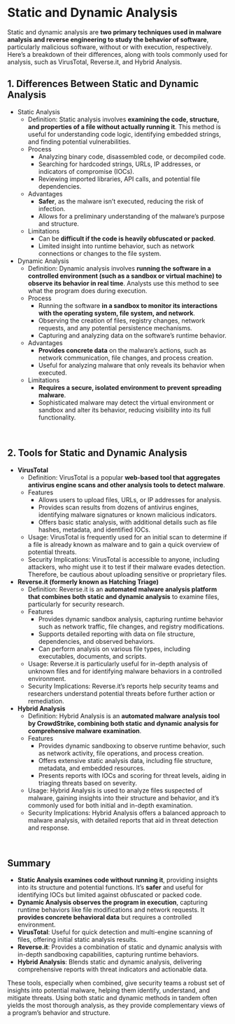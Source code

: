 <br>

# Static and Dynamic Analysis
Static and dynamic analysis are **two primary techniques used in malware analysis and reverse engineering to study the behavior of software**, particularly malicious software, without or with execution, respectively. Here’s a breakdown of their differences, along with tools commonly used for analysis, such as VirusTotal, Reverse.it, and Hybrid Analysis.

## 1. Differences Between Static and Dynamic Analysis
  - Static Analysis
    - Definition: Static analysis involves **examining the code, structure, and properties of a file without actually running it**. This method is useful for understanding code logic, identifying embedded strings, and finding potential vulnerabilities.
    - Process
      - Analyzing binary code, disassembled code, or decompiled code.
      - Searching for hardcoded strings, URLs, IP addresses, or indicators of compromise (IOCs).
      - Reviewing imported libraries, API calls, and potential file dependencies.
    - Advantages
      - **Safer**, as the malware isn’t executed, reducing the risk of infection.
      - Allows for a preliminary understanding of the malware’s purpose and structure.
    - Limitations
      - Can be **difficult if the code is heavily obfuscated or packed**.
      - Limited insight into runtime behavior, such as network connections or changes to the file system.
  - Dynamic Analysis
    - Definition: Dynamic analysis involves **running the software in a controlled environment (such as a sandbox or virtual machine) to observe its behavior in real time**. Analysts use this method to see what the program does during execution.
    - Process
      - Running the software **in a sandbox to monitor its interactions with the operating system, file system, and network**.
      - Observing the creation of files, registry changes, network requests, and any potential persistence mechanisms.
      - Capturing and analyzing data on the software’s runtime behavior.
    - Advantages
      - **Provides concrete data** on the malware’s actions, such as network communication, file changes, and process creation.
      - Useful for analyzing malware that only reveals its behavior when executed.
    - Limitations
      - **Requires a secure, isolated environment to prevent spreading malware**.
      - Sophisticated malware may detect the virtual environment or sandbox and alter its behavior, reducing visibility into its full functionality.  
<br>

## 2. Tools for Static and Dynamic Analysis
  - **VirusTotal**
    - Definition: VirusTotal is a popular **web-based tool that aggregates antivirus engine scans and other analysis tools to detect malware**.
    - Features
      - Allows users to upload files, URLs, or IP addresses for analysis.
      - Provides scan results from dozens of antivirus engines, identifying malware signatures or known malicious indicators.
      - Offers basic static analysis, with additional details such as file hashes, metadata, and identified IOCs.
    - Usage: VirusTotal is frequently used for an initial scan to determine if a file is already known as malware and to gain a quick overview of potential threats.
    - Security Implications: VirusTotal is accessible to anyone, including attackers, who might use it to test if their malware evades detection. Therefore, be cautious about uploading sensitive or proprietary files.
  - **Reverse.it (formerly known as Hatching Triage)**
    - Definition: Reverse.it is an **automated malware analysis platform that combines both static and dynamic analysis** to examine files, particularly for security research.
    - Features
      - Provides dynamic sandbox analysis, capturing runtime behavior such as network traffic, file changes, and registry modifications.
      - Supports detailed reporting with data on file structure, dependencies, and observed behaviors.
      - Can perform analysis on various file types, including executables, documents, and scripts.
    - Usage: Reverse.it is particularly useful for in-depth analysis of unknown files and for identifying malware behaviors in a controlled environment.
    - Security Implications: Reverse.it’s reports help security teams and researchers understand potential threats before further action or remediation.
  - **Hybrid Analysis**
    - Definition: Hybrid Analysis is an **automated malware analysis tool by CrowdStrike, combining both static and dynamic analysis for comprehensive malware examination**.
    - Features
      - Provides dynamic sandboxing to observe runtime behavior, such as network activity, file operations, and process creation.
      - Offers extensive static analysis data, including file structure, metadata, and embedded resources.
      - Presents reports with IOCs and scoring for threat levels, aiding in triaging threats based on severity.
    - Usage: Hybrid Analysis is used to analyze files suspected of malware, gaining insights into their structure and behavior, and it’s commonly used for both initial and in-depth examination.
    - Security Implications: Hybrid Analysis offers a balanced approach to malware analysis, with detailed reports that aid in threat detection and response.  
<br>

## Summary
  - **Static Analysis examines code without running it**, providing insights into its structure and potential functions. It’s **safer** and useful for identifying IOCs but limited against obfuscated or packed code.
  - **Dynamic Analysis observes the program in execution**, capturing runtime behaviors like file modifications and network requests. It **provides concrete behavioral data** but requires a controlled environment.
  - **VirusTotal**: Useful for quick detection and multi-engine scanning of files, offering initial static analysis results.
  - **Reverse.it**: Provides a combination of static and dynamic analysis with in-depth sandboxing capabilities, capturing runtime behaviors.
  - **Hybrid Analysis**: Blends static and dynamic analysis, delivering comprehensive reports with threat indicators and actionable data.

These tools, especially when combined, give security teams a robust set of insights into potential malware, helping them identify, understand, and mitigate threats. Using both static and dynamic methods in tandem often yields the most thorough analysis, as they provide complementary views of a program’s behavior and structure.  
<br>